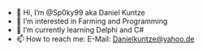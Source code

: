 - 👋 Hi, I’m @Sp0ky99 aka Daniel Kuntze
- 👀 I’m interested in Farming and Programming
- 🌱 I’m currently learning Delphi and C#
- 📫 How to reach me: E-Mail: Danielkuntze@yahoo.de

<!---
Sp0ky99/Sp0ky99 is a ✨ special ✨ repository because its `README.md` (this file) appears on your GitHub profile.
You can click the Preview link to take a look at your changes.
--->
